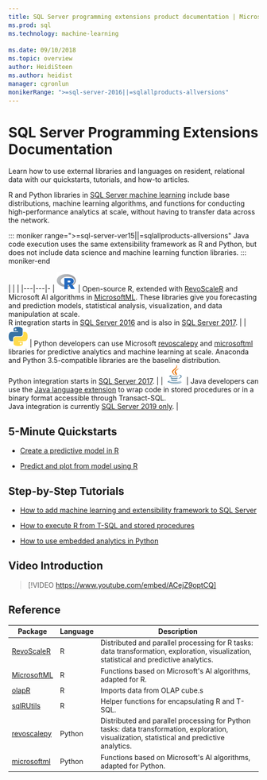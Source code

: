 ```yaml
---
title: SQL Server programming extensions product documentation | Microsoft Docs
ms.prod: sql
ms.technology: machine-learning

ms.date: 09/10/2018  
ms.topic: overview
author: HeidiSteen
ms.author: heidist
manager: cgronlun
monikerRange: ">=sql-server-2016||=sqlallproducts-allversions"
---
```


# SQL Server Programming Extensions Documentation

Learn how to use external libraries and languages on resident, relational data with our quickstarts, tutorials, and how-to articles. 

R and Python libraries in [SQL Server machine learning](what-is-sql-server-machine-learning.md) include base distributions, machine learning algorithms, and functions for conducting high-performance analytics at scale, without having to transfer data across the network. 

::: moniker range=">=sql-server-ver15||=sqlallproducts-allversions"
Java code execution uses the same extensibility framework as R and Python, but does not include data science and machine learning function libraries.
::: moniker-end

|   |   | 
|---|---|-
| ![R logo](./media/index/logo_r.png) | Open-source R, extended with [RevoScaleR](https://docs.microsoft.com/machine-learning-server/r-reference/revoscaler/revoscaler) and Microsoft AI algorithms in [MicrosoftML](https://docs.microsoft.com/machine-learning-server/r-reference/microsoftml/microsoftml-package). These libraries give you forecasting and prediction models, statistical analysis, visualization, and data manipulation at scale. <br/>R integration starts in [SQL Server 2016](./install/sql-r-services-windows-install.md) and is also in [SQL Server 2017](./install/sql-machine-learning-services-windows-install.md). | 
| ![Python logo](./media/index/logo_python.png) | Python developers can use Microsoft [revoscalepy](https://docs.microsoft.com/machine-learning-server/python-reference/revoscalepy/revoscalepy-package) and [microsoftml](https://docs.microsoft.com/machine-learning-server/python-reference/microsoftml/microsoftml-package) libraries for predictive analytics and machine learning at scale. Anaconda and Python 3.5-compatible libraries are the baseline distribution. <br/>Python integration starts in [SQL Server 2017](./install/sql-machine-learning-services-windows-install.md).  | 
| ![Java logo](./media/index/logo_java.png) | Java developers can use the [Java language extension](java/extension-java.md) to wrap code in stored procedures or in a binary format accessible through Transact-SQL. <br/>Java integration is currently [SQL Server 2019 only](./install/sql-machine-learning-services-ver15.md). |

## 5-Minute Quickstarts

+ [Create a predictive model in R](./tutorials/rtsql-create-a-predictive-model-r.md)

+ [Predict and plot from model using R](./tutorials/rtsql-predict-and-plot-from-model.md)


## Step-by-Step Tutorials

+ [How to add machine learning and extensibility framework to SQL Server](install/sql-machine-learning-services-windows-install.md)

+ [How to execute R from T-SQL and stored procedures](./tutorials/sqldev-in-database-r-for-sql-developers.md)

+ [How to use embedded analytics in Python](./tutorials/sqldev-in-database-python-for-sql-developers.md)


## Video Introduction

> [!VIDEO https://www.youtube.com/embed/ACejZ9optCQ]

## Reference

| Package | Language | Description | 
|---------|----------|-------------|
| [RevoScaleR](https://docs.microsoft.com/machine-learning-server/r-reference/revoscaler/revoscaler) | R | Distributed and parallel processing for R tasks: data transformation, exploration, visualization, statistical and predictive analytics. |
| [MicrosoftML](https://docs.microsoft.com/machine-learning-server/r-reference/microsoftml/microsoftml-package) | R | Functions based on Microsoft's AI algorithms, adapted for R. |
| [olapR](https://docs.microsoft.com/machine-learning-server/r-reference/olapr/olapr) | R | Imports data from OLAP cube.s |
| [sqlRUtils]() | R | Helper functions for encapsulating R and T-SQL. |
[revoscalepy](https://docs.microsoft.com/machine-learning-server/python-reference/revoscalepy/revoscalepy-package) | Python | Distributed and parallel processing for Python tasks: data transformation, exploration, visualization, statistical and predictive analytics.  | 
| [microsoftml](https://docs.microsoft.com/machine-learning-server/python-reference/microsoftml/microsoftml-package) | Python | Functions based on Microsoft's AI algorithms, adapted for Python.  |